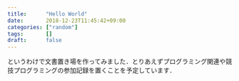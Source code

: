 ```yaml
---
title:      "Hello World"
date:       2018-12-23T11:45:42+09:00
categories: ["random"]
tags:       []
draft:      false
---
```


というわけで文書置き場を作ってみました．とりあえずプログラミング関連や競技プログラミングの参加記録を置くことを予定しています．





